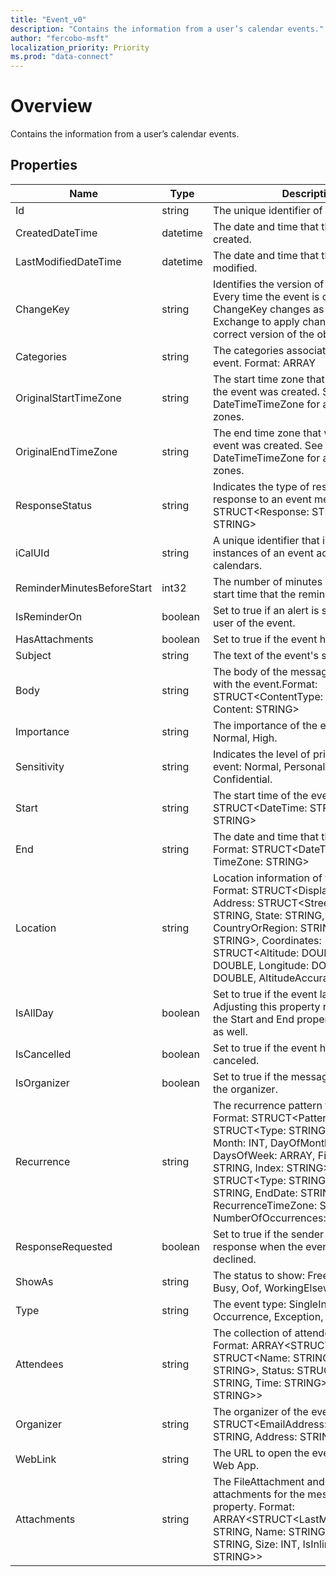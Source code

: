 ```yaml
---
title: "Event_v0"
description: "Contains the information from a user’s calendar events."
author: "fercobo-msft"
localization_priority: Priority
ms.prod: "data-connect"
---
```


# Overview

Contains the information from a user’s calendar events.

## Properties

| Name                       | Type     | Description                                                                                                                                                                                                                                                                                                                      |
| -------------------------- | -------- | -------------------------------------------------------------------------------------------------------------------------------------------------------------------------------------------------------------------------------------------------------------------------------------------------------------------------------- |
| Id                         | string   | The unique identifier of the event.                                                                                                                                                                                                                                                                                              |
| CreatedDateTime            | datetime | The date and time that the event was created.                                                                                                                                                                                                                                                                                    |
| LastModifiedDateTime       | datetime | The date and time that the event was last modified.                                                                                                                                                                                                                                                                              |
| ChangeKey                  | string   | Identifies the version of the event object. Every time the event is changed, ChangeKey changes as well. This allows Exchange to apply changes to the correct version of the object.                                                                                                                                              |
| Categories                 | string   | The categories associated with the event. Format: ARRAY<STRING>                                                                                                                                                                                                                                                                  |
| OriginalStartTimeZone      | string   | The start time zone that was set when the event was created. See DateTimeTimeZone for a list of valid time zones.                                                                                                                                                                                                                |
| OriginalEndTimeZone        | string   | The end time zone that was set when the event was created. See DateTimeTimeZone for a list of valid time zones.                                                                                                                                                                                                                  |
| ResponseStatus             | string   | Indicates the type of response sent in response to an event message. Format: STRUCT<Response: STRING, Time: STRING>                                                                                                                                                                                                              |
| iCalUId                    | string   | A unique identifier that is shared by all instances of an event across different calendars.                                                                                                                                                                                                                                      |
| ReminderMinutesBeforeStart | int32    | The number of minutes before the event start time that the reminder alert occurs.                                                                                                                                                                                                                                                |
| IsReminderOn               | boolean  | Set to true if an alert is set to remind the user of the event.                                                                                                                                                                                                                                                                  |
| HasAttachments             | boolean  | Set to true if the event has attachments.                                                                                                                                                                                                                                                                                        |
| Subject                    | string   | The text of the event's subject line.                                                                                                                                                                                                                                                                                            |
| Body                       | string   | The body of the message associated with the event.Format: STRUCT<ContentType: STRING, Content: STRING>                                                                                                                                                                                                                           |
| Importance                 | string   | The importance of the event: Low, Normal, High.                                                                                                                                                                                                                                                                                  |
| Sensitivity                | string   | Indicates the level of privacy for the event: Normal, Personal, Private, Confidential.                                                                                                                                                                                                                                           |
| Start                      | string   | The start time of the event. Format: STRUCT<DateTime: STRING, TimeZone: STRING>                                                                                                                                                                                                                                                  |
| End                        | string   | The date and time that the event ends. Format: STRUCT<DateTime: STRING, TimeZone: STRING>                                                                                                                                                                                                                                        |
| Location                   | string   | Location information of the event. Format: STRUCT<DisplayName: STRING, Address: STRUCT<Street: STRING, City: STRING, State: STRING, CountryOrRegion: STRING, PostalCode: STRING>, Coordinates: STRUCT<Altitude: DOUBLE, Latitude: DOUBLE, Longitude: DOUBLE, Accuracy: DOUBLE, AltitudeAccuracy: DOUBLE>>                        |
| IsAllDay                   | boolean  | Set to true if the event lasts all day. Adjusting this property requires adjusting the Start and End properties of the event as well.                                                                                                                                                                                            |
| IsCancelled                | boolean  | Set to true if the event has been canceled.                                                                                                                                                                                                                                                                                      |
| IsOrganizer                | boolean  | Set to true if the message sender is also the organizer.                                                                                                                                                                                                                                                                         |
| Recurrence                 | string   | The recurrence pattern for the event. Format: STRUCT<Pattern: STRUCT<Type: STRING, \`Interval\`: INT, Month: INT, DayOfMonth: INT, DaysOfWeek: ARRAY<STRING>, FirstDayOfWeek: STRING, Index: STRING>, \`Range\`: STRUCT<Type: STRING, StartDate: STRING, EndDate: STRING, RecurrenceTimeZone: STRING, NumberOfOccurrences: INT>> |
| ResponseRequested          | boolean  | Set to true if the sender would like a response when the event is accepted or declined.                                                                                                                                                                                                                                          |
| ShowAs                     | string   | The status to show: Free, Tentative, Busy, Oof, WorkingElsewhere, Unknown.                                                                                                                                                                                                                                                       |
| Type                       | string   | The event type: SingleInstance, Occurrence, Exception, SeriesMaster.                                                                                                                                                                                                                                                             |
| Attendees                  | string   | The collection of attendees for the event. Format: ARRAY<STRUCT<EmailAddress: STRUCT<Name: STRING, Address: STRING>, Status: STRUCT<Response: STRING, Time: STRING>, Type: STRING>>                                                                                                                                              |
| Organizer                  | string   | The organizer of the event. Format: STRUCT<EmailAddress: STRUCT<Name: STRING, Address: STRING>>                                                                                                                                                                                                                                  |
| WebLink                    | string   | The URL to open the event in Outlook Web App.                                                                                                                                                                                                                                                                                    |
| Attachments                | string   | The FileAttachment and ItemAttachment attachments for the message. Navigation property. Format: ARRAY<STRUCT<LastModifiedDateTime: STRING, Name: STRING, ContentType: STRING, Size: INT, IsInline: BOOLEAN, Id: STRING>>                                                                                                         |